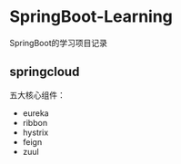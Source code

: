 # SpringBoot-Learning
SpringBoot的学习项目记录

## springcloud
五大核心组件：
* eureka
* ribbon
* hystrix
* feign
* zuul
